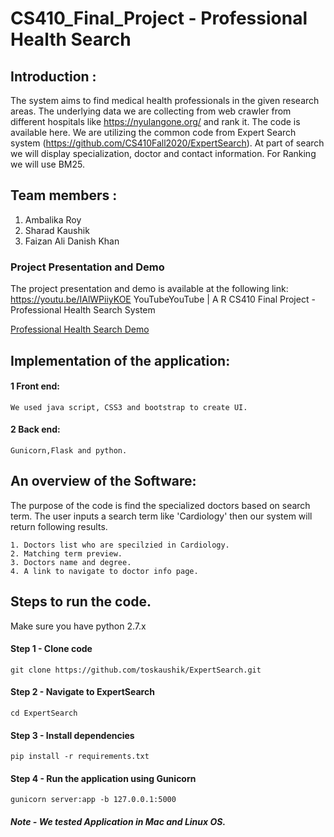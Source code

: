 # CS410_Final_Project - Professional Health Search

## Introduction : 
The system aims to find medical health professionals in the given research areas. The underlying data we are collecting from web crawler from different hospitals like https://nyulangone.org/ and rank it. The code is available here. We are utilizing the common code from Expert Search system (https://github.com/CS410Fall2020/ExpertSearch).
At part of search we will display specialization, doctor and contact information. For Ranking we will use BM25. 


## Team members :
1. Ambalika Roy
2. Sharad Kaushik
3. Faizan Ali Danish Khan

### Project Presentation and Demo
The project presentation and demo is available at the following link:
https://youtu.be/IAlWPiiyKOE
YouTubeYouTube | A R
CS410 Final Project - Professional Health Search System 

[Professional Health Search Demo](http://34.238.135.24:5000/)

## Implementation of the application:

#### 1 Front end: 
    We used java script, CSS3 and bootstrap to create UI.
#### 2 Back end: 
    Gunicorn,Flask and python.

## An overview of the Software:
   The purpose of the code is find the specialized doctors based on search term.
   The user inputs a search term like 'Cardiology' then our system will return following results.
   
    1. Doctors list who are specilzied in Cardiology.
    2. Matching term preview.
    3. Doctors name and degree.
    4. A link to navigate to doctor info page.


## Steps to run the code.

 Make sure you have python 2.7.x 

#### Step 1 - Clone code 
    git clone https://github.com/toskaushik/ExpertSearch.git

#### Step 2 -  Navigate to ExpertSearch
    cd ExpertSearch

#### Step 3 -  Install dependencies
    pip install -r requirements.txt

#### Step 4 -  Run the application using Gunicorn
    gunicorn server:app -b 127.0.0.1:5000
 
##### Note - We tested Application in Mac and Linux OS.
